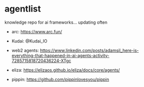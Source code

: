 # agentlist
knowledge repo for ai frameworks... updating often

- arc: https://www.arc.fun/
- Kudai: @Kudai_IO
- web2 agents: https://www.linkedin.com/posts/adamsil_here-is-everything-that-happened-in-ai-agents-activity-7285715818720436224-XTgc
- eliza: https://elizaos.github.io/eliza/docs/core/agents/

- pippin: https://github.com/pippinlovesyou/pippin
